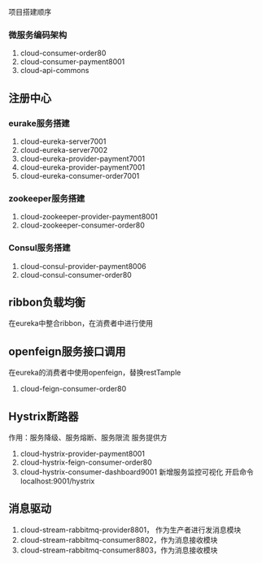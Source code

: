 项目搭建顺序

### 微服务编码架构

1. cloud-consumer-order80
2. cloud-consumer-payment8001
3. cloud-api-commons

## 注册中心

### eurake服务搭建

1. cloud-eureka-server7001
2. cloud-eureka-server7002
3. cloud-eureka-provider-payment7001
4. cloud-eureka-provider-payment7001
5. cloud-eureka-consumer-order7001

### zookeeper服务搭建

1. cloud-zookeeper-provider-payment8001
2. cloud-zookeeper-consumer-order80

### Consul服务搭建

1. cloud-consul-provider-payment8006
2. cloud-consul-consumer-order80

## ribbon负载均衡

在eureka中整合ribbon，在消费者中进行使用

## openfeign服务接口调用

在eureka的消费者中使用openfeign，替换restTample

1. cloud-feign-consumer-order80

## Hystrix断路器

作用：服务降级、服务熔断、服务限流 服务提供方

1. cloud-hystrix-provider-payment8001
2. cloud-hystrix-feign-consumer-order80
3. cloud-hystrix-consumer-dashboard9001 新增服务监控可视化 开启命令localhost:9001/hystrix

## 消息驱动

1. cloud-stream-rabbitmq-provider8801， 作为生产者进行发消息模块
2. cloud-stream-rabbitmq-consumer8802，作为消息接收模块
3. cloud-stream-rabbitmq-consumer8803，作为消息接收模块